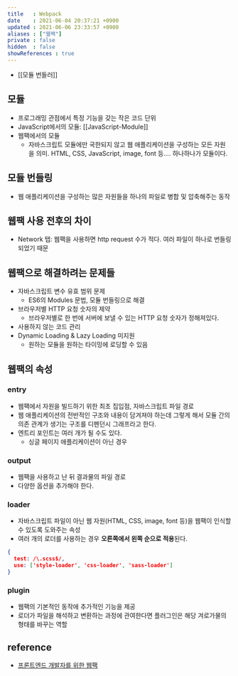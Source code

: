 ```yaml
---
title   : Webpack
date    : 2021-06-04 20:37:21 +0900
updated : 2021-06-06 23:33:57 +0900
aliases : ["웹팩"]
private : false
hidden  : false
showReferences : true
---
```

- [[모듈 번들러]]

## 모듈
- 프로그래밍 관점에서 특정 기능을 갖는 작은 코드 단위 
- JavaScript에서의 모듈: [[JavaScript-Module]] 
- 웹팩에서의 모듈
    - 자바스크립트 모듈에만 국한되지 않고 웹 애플리케이션을 구성하는 모든 자원을 의미. HTML, CSS, JavaScript, image, font 등.... 하나하나가 모듈이다.  
## 모듈 번들링  
- 웹 애플리케이션을 구성하는 많은 자원들을 하나의 파일로 병합 및 압축해주는 동작

## 웹팩 사용 전후의 차이  
- Network 탭: 웹팩을 사용하면 http request 수가 적다. 여러 파일이 하나로 번들링 되었기 때문   
  
## 웹팩으로 해결하려는 문제들  
- 자바스크립트 변수 유효 범위 문제 
  - ES6의 Modules 문법, 모듈 번들링으로 해결
- 브라우저별 HTTP 요청 숫자의 제약  
  - 브라우저별로 한 번에 서버에 보낼 수 있는 HTTP 요청 숫자가 정해져있다.  
- 사용하지 않는 코드 관리
- Dynamic Loading & Lazy Loading 미지원 
  - 원하는 모듈을 원하는 타이밍에 로딩할 수 있음 

## 웹팩의 속성 
### entry
- 웹팩에서 자원을 빌드하기 위한 최초 집입점, 자바스크립트 파일 경로 
- 웹 애플리케이션의 전반적인 구조와 내용이 담겨져야 하는데 그렇게 해서 모듈 간의 의존 관계가 생기는 구조를 디펜던시 그래프라고 한다.  
- 엔트리 포인트는 여러 개가 될 수도 있다.  
  - 싱글 페이지 애플리케이션이 아닌 경우  
### output
- 웹팩을 사용하고 난 뒤 결과물의 파일 경로  
- 다양한 옵션을 추가해야 한다.  
  
### loader
- 자바스크립트 파일이 아닌 웹 자원(HTML, CSS, image, font 등)을 웹팩이 인식할 수 있도록 도와주는 속성
- 여러 개의 로더를 사용하는 경우 **오른쪽에서 왼쪽 순으로 적용**된다.  
```json
{
  test: /\.scss$/,
  use: ['style-loader', 'css-loader', 'sass-loader']
}
```
### plugin
- 웹팩의 기본적인 동작에 추가적인 기능을 제공  
- 로더가 파일을 해석하고 변환하는 과정에 관여한다면 플러그인은 해당 겨로가물의 형태를 바꾸는 역할 
  
## reference
- [프론트엔드 개발자를 위한 웹팩](https://inf.run/hVZe)
  

